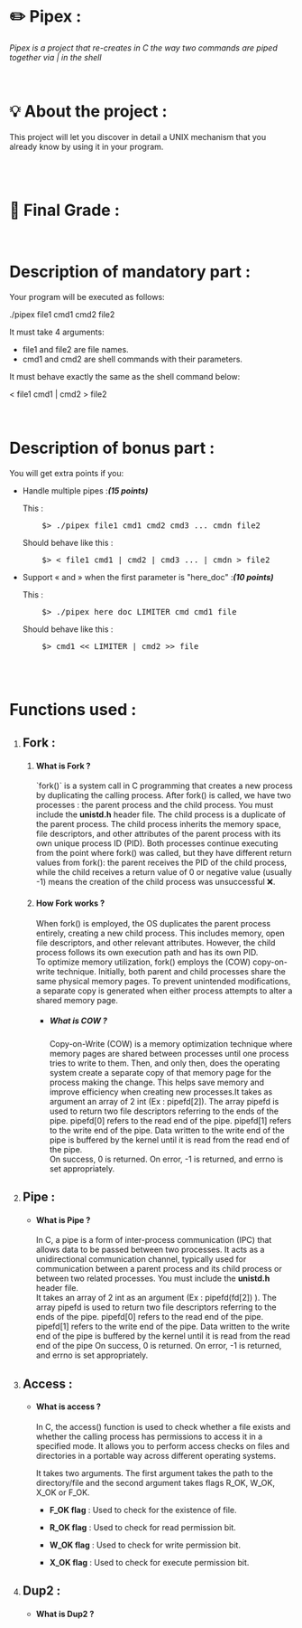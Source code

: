 <h1><strong>✏️ Pipex : </strong></h1>
<p><i>Pipex is a project that re-creates in C the way two commands are piped together via | in the shell </i><p><br>
<h1>💡 About the project : </h1>
<p>This project will let you discover in detail a UNIX mechanism that you already know
by using it in your program.</p> <br><br>

<h1>💯 Final Grade : </h1> <br>


<h1>Description of mandatory part :</h1>
<p>Your program will be executed as follows:</p>
<p>./pipex file1 cmd1 cmd2 file2</p>
<p>It must take 4 arguments:</p>
<ul>
  <li>file1 and file2 are file names.</li>
  <li>cmd1 and cmd2 are shell commands with their parameters.</li>
</ul>
<p>It must behave exactly the same as the shell command below:</p>
<p>< file1 cmd1 | cmd2 > file2</p><br>
<h1>Description of bonus part :</h1>
<p>You will get extra points if you:</p>
<ul>
  <li>
  <p>Handle multiple pipes :<strong><i>(15 points)</i></strong></p>
  <p>This :</p>
  <pre>    $> ./pipex file1 cmd1 cmd2 cmd3 ... cmdn file2</pre>
  <p>Should behave like this :</p>
  <pre>    $> < file1 cmd1 | cmd2 | cmd3 ... | cmdn > file2</pre>
  </li>
  <li>
    <p>Support « and » when the first parameter is "here_doc" :<strong><i>(10 points)</i></strong></p>
    <p>This :</p>
    <pre>    $> ./pipex here_doc LIMITER cmd cmd1 file</pre>
    <p>Should behave like this :</p>
    <pre>    $> cmd1 << LIMITER | cmd2 >> file</pre>
  </li>
</ul>
<br><br>
<h1>Functions used : </h1>
<ol>
  <li>
    <h2>Fork : </h2>
    <ol>
      <li>
        <h4>What is Fork ?</h4>
      <p>`fork()` is a system call in C programming that creates a new process by duplicating the calling process. After fork() is called, we have two processes : the parent process and the child process. You must include the <strong>unistd.h</strong> header file. The child process is a duplicate of the parent process. The child process inherits the memory space, file descriptors, and other         attributes of the parent process with its own unique process ID (PID). Both processes continue executing from the point where fork() was called, but they have different return values from fork(): the parent receives the PID of the child process, while the child receives a return value of 0 or negative value (usually -1) means the creation of the child process was               unsuccessful ❌.</p>
      </li>
      <li>
    <h4>How Fork works ?</h4>
    <p>When fork() is employed, the OS duplicates the parent process entirely, creating a new child process. This includes memory, open file descriptors, and other relevant attributes. However, the child process follows its own execution path and has its own PID.<br>
To optimize memory utilization, fork() employs the (COW) copy-on-write technique. Initially, both parent and child processes share the same physical memory pages. To prevent unintended modifications, a separate copy is generated when either process attempts to alter a shared memory page.</p>
    <ul>
      <li>
        <h5>What is COW ?</h5>
        <p>Copy-on-Write (COW) is a memory optimization technique where memory pages are shared between processes until one process tries to write to them. Then, and only then, does the operating system create a separate copy of that memory page for the process making the change. This helps save memory and improve efficiency when creating new processes.It takes as argument an array of 2 int (Ex : pipefd[2]). The array pipefd is used to return two file descriptors referring to the ends of the pipe. pipefd[0] refers to the read end of the pipe. pipefd[1] refers to the write end of the pipe. Data written to the write end of the pipe is buffered by the kernel until it is read from the read end of the pipe. <br> On success, 0 is returned. On error, -1 is returned, and errno is set appropriately.</p>
      </li>
    </ul>
  </li>
 </ol>
</li>
  <li>
    <h2>Pipe : </h2>
    <ul>
      <li>
        <h4>What is Pipe ? </h4>
        <p>In C, a pipe is a form of inter-process communication (IPC) that allows data to be passed between two processes. It acts as a unidirectional communication channel, typically used for communication between a parent process and its child process or between two related processes. You must include the <strong>unistd.h</strong> header file. <br> It takes an array of 2 int as an argument (Ex : pipefd(fd[2]) ). The array pipefd is used to return two file descriptors referring to the ends of the pipe. pipefd[0] refers to the read end of the pipe. pipefd[1] refers to the write end of the pipe. Data written to the write end of the pipe is buffered by the kernel until it is read from the read end of the pipe
On success, 0 is returned. On error, -1 is returned, and errno is set appropriately.</p>
      </li>
    </ul>
  </li>
<li>
  <h2>Access :</h2>
  <ul>
    <li>
      <h4>What is access ? </h4>
      <p>In C, the access() function is used to check whether a file exists and whether the calling process has permissions to access it in a specified mode. It allows you to perform access checks on files and directories in a portable way across different operating systems.</p>
      <p>It takes two arguments. The first argument takes the path to the directory/file and the second argument takes flags R_OK, W_OK, X_OK or F_OK.</p>
      <ul>
        <li>
          <p><strong>F_OK flag</strong> : Used to check for the existence of file.</p>
        </li>
        <li>
          <p><strong>R_OK flag</strong> : Used to check for read permission bit.</p>
        </li>
        <li>
          <p><strong>W_OK flag</strong> : Used to check for write permission bit.</p>
        </li>
        <li>
          <p><strong>X_OK flag</strong> : Used to check for execute permission bit.</p>
        </li>
      </ul>
    </li>
  </ul>
</li>
<li>
  <h2> Dup2 : </h2>
  <ul>
    <li>
      <h4> What is Dup2 ? </h4>
    </li>
  </ul>
</li>
</ol>



